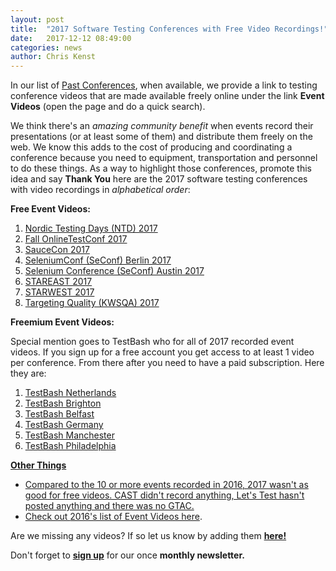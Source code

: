 ```yaml
---
layout: post
title:  "2017 Software Testing Conferences with Free Video Recordings!"
date:   2017-12-12 08:49:00
categories: news
author: Chris Kenst
---
```


In our list of <a href="/past" target="_blank">Past Conferences</a>, when available, we provide a link to testing conference videos that are made available freely online under the link **Event Videos** (open the page and do a quick search).

We think there's an *amazing community benefit* when events record their presentations (or at least some of them) and distribute them freely on the web. We know this adds to the cost of producing and coordinating a conference because you need to equipment, transportation and personnel to do these things. As a way to highlight those conferences, promote this idea and say **Thank You** here are the 2017 software testing conferences with video recordings in *alphabetical order*:

**Free Event Videos:**
1. <a href="https://www.youtube.com/watch?v=aopOwwwkwLk&list=PLF_V0R0nbO9xc6sxT5CEuzBmKfp0YmVsA" target="_blank">Nordic Testing Days (NTD) 2017</a>
1. <a href="https://www.youtube.com/playlist?list=PLg74w4qP0mfE2cvcY0-pk3jaERCD69cms" target="_blank">Fall OnlineTestConf 2017</a>
1. <a href="https://saucecon.com/2017/" target="_blank">SauceCon 2017</a>
1. <a href="https://www.youtube.com/watch?v=v9OoXIZobdk&list=PLRdSclUtJDYV8I_B5rLkMI7jL_JMv7GRO" target="_blank">SeleniumConf (SeConf) Berlin 2017</a>
1. <a href="https://www.youtube.com/playlist?list=PLRdSclUtJDYXFVU37NEqh4KkT78BLqjcG" target="_blank">Selenium Conference (SeConf) Austin 2017</a>
1. <a href="https://www.youtube.com/watch?v=xi2GuEJh2MU&list=PLk81My95-GE9fOtfu6gp-K6OaVt6zWiIm" target="_blank">STAREAST 2017</a>
1. <a href="https://www.youtube.com/watch?v=Mg0wtsTAetA&list=PLk81My95-GE9k51HEkcY_H0X0wbwxeHnz" target="_blank">STARWEST 2017</a>
1. <a href="http://kwsqa.org/tq2018/past-conferences/tq2017/keynotelive/" target="_blank">Targeting Quality (KWSQA) 2017</a>

**Freemium Event Videos:**

Special mention goes to TestBash who for all of 2017 recorded event videos. If you sign up for a free account you get access to at least 1 video per conference. From there after you need to have a paid subscription. Here they are:

1. <a href="https://dojo.ministryoftesting.com/series/testbash-netherlands-2017" target="_blank">TestBash Netherlands</a>
1. <a href="https://dojo.ministryoftesting.com/series/testbash-brighton-2017" target="_blank">TestBash Brighton
1. <a href="https://dojo.ministryoftesting.com/series/testbash-belfast-2017" target="_blank">TestBash Belfast
1. <a href="https://dojo.ministryoftesting.com/series/testbash-germany-2017" target="_blank">TestBash Germany
1. <a href="https://dojo.ministryoftesting.com/series/testbash-manchester-2017" target="_blank">TestBash Manchester
1. <a href="https://dojo.ministryoftesting.com/series/testbash-philadelphia-2017" target="_blank">TestBash Philadelphia

**Other Things**

- Compared to the 10 or more events recorded in 2016, 2017 wasn't as good for free videos. CAST didn't record anything, Let's Test hasn't posted anything and there was no GTAC.
- Check out <a href="/news/2017/12/11/2016-videos.html" target="_blank">2016's list of Event Videos here</a>.

Are we missing any videos? If so let us know by adding them **<a href="https://github.com/TestingConferences/testingconferences.github.io/blob/master/_data/past.yml" target="_blank">here!</a>**

Don't forget to **[sign up](http://eepurl.com/c4paYT)** for our once **monthly newsletter.**
